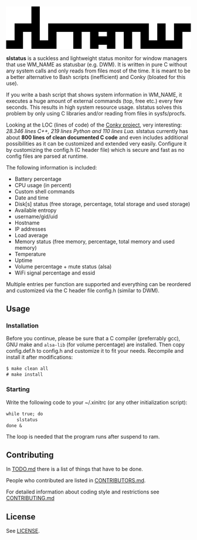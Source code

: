 ![slstatus](slstatus.png)

**slstatus** is a suckless and lightweight status monitor for window managers that use WM_NAME as statusbar (e.g. DWM). It is written in pure C without any system calls and only reads from files most of the time. It is meant to be a better alternative to Bash scripts (inefficient) and Conky (bloated for this use).

If you write a bash script that shows system information in WM_NAME, it executes a huge amount of external commands (top, free etc.) every few seconds. This results in high system resource usage. slstatus solves this problem by only using C libraries and/or reading from files in sysfs/procfs.

Looking at the LOC (lines of code) of the [Conky project](https://github.com/brndnmtthws/conky), very interesting: *28.346 lines C++, 219 lines Python and 110 lines Lua*. slstatus currently has about **800 lines of clean documented C code** and even includes additional possibilities as it can be customized and extended very easily. Configure it by customizing the config.h (C header file) which is secure and fast as no config files are parsed at runtime.

The following information is included:

- Battery percentage
- CPU usage (in percent)
- Custom shell commands
- Date and time
- Disk[s] status (free storage, percentage, total storage and used storage)
- Available entropy
- username/gid/uid
- Hostname
- IP addresses
- Load average
- Memory status (free memory, percentage, total memory and used memory)
- Temperature
- Uptime
- Volume percentage + mute status (alsa)
- WiFi signal percentage and essid

Multiple entries per function are supported and everything can be reordered and customized via the C header file config.h (similar to DWM).

## Usage

### Installation

Before you continue, please be sure that a C compiler (preferrably gcc), GNU make and `alsa-lib` (for volume percentage) are installed. Then copy config.def.h to config.h and customize it to fit your needs. Recompile and install it after modifications:

	$ make clean all
	# make install

### Starting

Write the following code to your ~/.xinitrc (or any other initialization script):

	while true; do
		slstatus
	done &

The loop is needed that the program runs after suspend to ram.

## Contributing

In [TODO.md](TODO.md) there is a list of things that have to be done.

People who contributed are listed in [CONTRIBUTORS.md](CONTRIBUTORS.md).

For detailed information about coding style and restrictions see [CONTRIBUTING.md](CONTRIBUTING.md)

## License

See [LICENSE](LICENSE).
